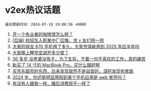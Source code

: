 # v2ex热议话题

`最后更新时间：2024-07-19 19:08:56 +0800`

1. [开一个失业者的咖啡馆怎么样？](https://www.v2ex.com/t/1058426)
1. [[后端] 校招生入职某中厂后悔，求 v 友们捞一捞](https://www.v2ex.com/t/1058425)
1. [大家的骁龙 870 手机用了多久，大家觉得能用到 2025 年后半年吗](https://www.v2ex.com/t/1058455)
1. [大家晚上睡觉空调开多少度？](https://www.v2ex.com/t/1058533)
1. [30 多岁 没老婆没孩子，为了生存，干着一份不喜欢的工作，真的痛苦](https://www.v2ex.com/t/1058594)
1. [新买了 14 寸的 MacBook Pro，买什么膜好啊](https://www.v2ex.com/t/1058457)
1. [买京东超市的东西，后来发现居然不是自营的，深挖发现有套路](https://www.v2ex.com/t/1058460)
1. [2024 年，你还能明显感知到某个手机应用是 web 套壳吗？](https://www.v2ex.com/t/1058427)
1. [有没有人跟我一样，婚后消费观不一样了](https://www.v2ex.com/t/1058545)

